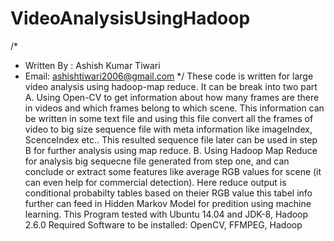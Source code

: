 # VideoAnalysisUsingHadoop
/*
* Written By : Ashish Kumar Tiwari
* Email: ashishtiwari2006@gmail.com
*/
These code is written for large video analysis using hadoop-map reduce.
It can be break into two part
A. Using Open-CV to get information about how many frames are there in videos and which frames belong to which scene. This information can be written in some text file and using this file convert all the frames of video to big size sequence file with meta information like imageIndex, ScenceIndex etc.. This resulted sequence file later can be used in step B for further analysis using map reduce.
B. Using Hadoop Map Reduce for analysis big sequecne file generated from step one, and can conclude or extract some features like average RGB values for scene (it can even help for commercial detection). Here reduce output is conditional probabilty tables based on theier RGB value this tabel info further can feed in Hidden Markov Model for predition using machine learning.
This Program tested with Ubuntu 14.04 and JDK-8, Hadoop 2.6.0
Required Software to be installed: OpenCV, FFMPEG, Hadoop 
